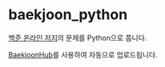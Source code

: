 # baekjoon_python
[백준 온라인 저지](https://www.acmicpc.net/user/unbroken2650)의 문제를 Python으로 풉니다.


[BaekjoonHub](https://github.com/BaekjoonHub/BaekjoonHub)를 사용하여 자동으로 업로드됩니다.

